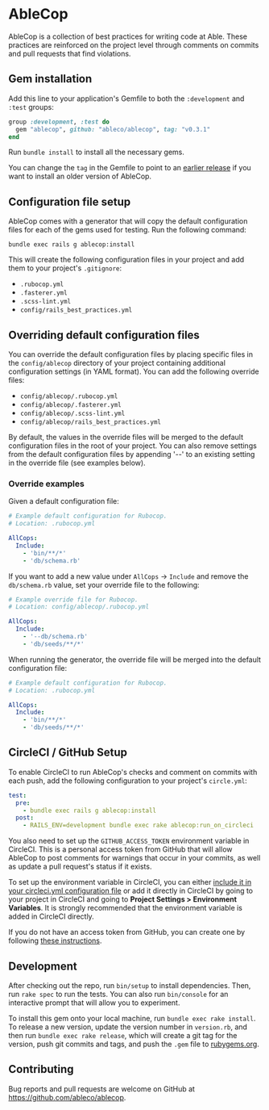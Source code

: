 # AbleCop

AbleCop is a collection of best practices for writing code at Able. These
practices are reinforced on the project level through comments on commits
and pull requests that find violations.

## Gem installation

Add this line to your application's Gemfile to both the `:development` and `:test` groups:

```ruby
group :development, :test do
  gem "ablecop", github: "ableco/ablecop", tag: "v0.3.1"
end
```

Run `bundle install` to install all the necessary gems.

You can change the `tag` in the Gemfile to point to an [earlier release](https://github.com/ableco/ablecop/releases) if you want to install an older version of AbleCop.

## Configuration file setup

AbleCop comes with a generator that will copy the default configuration
files for each of the gems used for testing. Run the following command:


```
bundle exec rails g ablecop:install
```

This will create the following configuration files in your project and add them to your project's `.gitignore`:

* `.rubocop.yml`
* `.fasterer.yml`
* `.scss-lint.yml`
* `config/rails_best_practices.yml`

## Overriding default configuration files

You can override the default configuration files by placing specific
files in the `config/ablecop` directory of your project containing
additional configuration settings (in YAML format). You can add the
following override files:

* `config/ablecop/.rubocop.yml`
* `config/ablecop/.fasterer.yml`
* `config/ablecop/.scss-lint.yml`
* `config/ablecop/rails_best_practices.yml`

By default, the values in the override files will be merged to the
default configuration files in the root of your project. You can also
remove settings from the default configuration files by appending '--'
to an existing setting in the override file (see examples below).

### Override examples

Given a default configuration file:

```yaml
# Example default configuration for Rubocop.
# Location: .rubocop.yml

AllCops:
  Include:
    - 'bin/**/*'
    - 'db/schema.rb'
```

If you want to add a new value under `AllCops` -> `Include` and
remove the `db/schema.rb` value, set your override file to the
following:

```yaml
# Example override file for Rubocop.
# Location: config/ablecop/.rubocop.yml

AllCops:
  Include:
    - '--db/schema.rb'
    - 'db/seeds/**/*'
```

When running the generator, the override file will be merged into the
default configuration file:

```yaml
# Example default configuration for Rubocop.
# Location: .rubocop.yml

AllCops:
  Include:
    - 'bin/**/*'
    - 'db/seeds/**/*'
```

## CircleCI / GitHub Setup

To enable CircleCI to run AbleCop's checks and comment on commits with each
push, add the following configuration to your project's `circle.yml`:

```yml
test:
  pre:
    - bundle exec rails g ablecop:install
  post:
    - RAILS_ENV=development bundle exec rake ablecop:run_on_circleci
```

You also need to set up the `GITHUB_ACCESS_TOKEN` environment variable in CircleCI. This is a personal access token from GitHub that will allow AbleCop to post comments for warnings that occur in your commits, as well as update a pull request's status if it exists.

To set up the environment variable in CircleCI, you can either [include it in your circleci.yml configuration file](https://circleci.com/docs/configuration/#environment) or add it directly in CircleCI by going to your project in CircleCI and going to **Project Settings > Environment Variables**. It is strongly recommended that the environment variable is added in CircleCI directly.

If you do not have an access token from GitHub, you can create one by following [these instructions](https://help.github.com/articles/creating-an-access-token-for-command-line-use/).

## Development

After checking out the repo, run `bin/setup` to install dependencies. Then, run `rake spec` to run the tests. You can also run `bin/console` for an interactive prompt that will allow you to experiment.

To install this gem onto your local machine, run `bundle exec rake install`. To release a new version, update the version number in `version.rb`, and then run `bundle exec rake release`, which will create a git tag for the version, push git commits and tags, and push the `.gem` file to [rubygems.org](https://rubygems.org).

## Contributing

Bug reports and pull requests are welcome on GitHub at https://github.com/ableco/ablecop.
